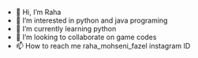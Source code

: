 - 👋 Hi, I’m Raha
- 👀 I’m interested in python and java programing
- 🌱 I’m currently learning python
- 💞️ I’m looking to collaborate on game codes
- 📫 How to reach me raha_mohseni_fazel instagram ID

<!---
Rahaa13/Rahaa13 is a ✨ special ✨ repository because its `README.md` (this file) appears on your GitHub profile.
You can click the Preview link to take a look at your changes.
--->
